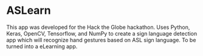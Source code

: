 # ASLearn
This app was developed for the Hack the Globe hackathon. Uses Python, Keras, OpenCV, Tensorflow, and NumPy to create a sign language detection app which will recognize hand gestures based on ASL sign language. To be turned into a eLearning app.
